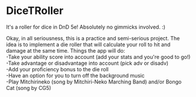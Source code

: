 # DiceTRoller
It's a roller for dice in DnD 5e! Absolutely no gimmicks involved. :) </br>

Okay, in all seriousness, this is a practice and semi-serious project. The idea is to implement a die roller that will calculate your roll to hit and damage at the same time. Things the app will do: </br>
-Take your ability score into account (add your stats and you're good to go!) </br>
-Take advantage or disadvantage into account (pick adv or disadv) </br>
-Add your proficiency bonus to the die roll </br>
-Have an option for you to turn off the background music </br>
-Play Mitchirineko (song by Mitchiri-Neko Marching Band) and/or Bongo Cat (song by CG5) </br>
